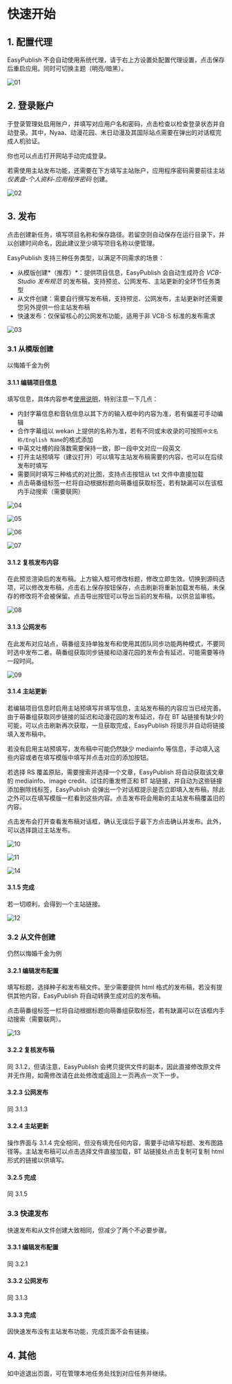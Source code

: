 # 快速开始

## 1. 配置代理

EasyPublish 不会自动使用系统代理，请于右上方设置处配置代理设置，点击保存后重启应用。同时可切换主题（明亮/暗黑）。

![01](./readme/quickstart/01.png)

## 2. 登录账户

于登录管理处启用账户，并填写对应用户名和密码，点击检查以检查登录状态并自动登录。其中，Nyaa、动漫花园、末日动漫及其国际站点需要在弹出的对话框完成人机验证。

你也可以点击打开网站手动完成登录。

若需使用主站发布功能，还需要在下方填写主站账户，应用程序密码需要前往主站 *仪表盘-个人资料-应用程序密码* 创建。

![02](./readme/quickstart/02.png)

## 3. 发布

点击创建新任务，填写项目名称和保存路径。若留空则自动保存在运行目录下，并以创建时间命名，因此建议至少填写项目名称以便管理。

EasyPublish 支持三种任务类型，以满足不同需求的场景：

- 从模版创建*（推荐）*：提供项目信息，EasyPublish 会自动生成符合 *VCB-Studio 发布规范* 的发布稿，支持预览、公网发布、主站更新的全环节任务类型
- 从文件创建：需要自行撰写发布稿，支持预览、公网发布，主站更新时还需要您另外提供一份主站发布稿
- 快速发布：仅保留核心的公网发布功能，适用于非 VCB-S 标准的发布需求

![03](./readme/quickstart/03.png)

### 3.1 从模版创建

以悔婚千金为例

#### 3.1.1 编辑项目信息

填写信息，具体内容参考[使用说明](./README.md)，特别注意一下几点：

- 内封字幕信息和音轨信息以其下方的输入框中的内容为准，若有偏差可手动编辑
- 合作字幕组以 wekan 上提供的名称为准，若有不同或未收录的可按照`中文名称/English Name`的格式添加
- 中英文吐槽的段落数需要保持一致，即一段中文对应一段英文
- 打开主站预填写（建议打开）可以填写主站发布稿需要的内容，也可以在后续发布时填写
- 需要同时填写三种格式的对比图，支持点击按钮从 txt 文件中直接加载
- 点击萌番组标签一栏将自动根据标题向萌番组获取标签，若有缺漏可以在该框内手动搜索（需要联网）

![04](./readme/quickstart/04.png)

![05](./readme/quickstart/05.png)

![06](./readme/quickstart/06.png)

![07](./readme/quickstart/07.png)

#### 3.1.2 复核发布内容

在此预览渲染后的发布稿。上方输入框可修改标题，修改立即生效。切换到源码选项，可以修改发布稿，点击右上保存按钮保存，点击刷新将重新加载发布稿，未保存的修改将不会被保留。点击导出按钮可以导出当前的发布稿，以供总监审核。

![08](./readme/quickstart/08.png)

#### 3.1.3 公网发布

在此发布对应站点，萌番组支持单独发布和使用其团队同步功能两种模式，不要同时选中发布二者。萌番组获取同步链接和动漫花园的发布会有延迟，可能需要等待一段时间。

![09](./readme/quickstart/09.png)

#### 3.1.4 主站更新

若编辑项目信息时启用主站预填写并填写信息，主站发布稿的内容应当已经完善。由于萌番组获取同步链接的延迟和动漫花园的发布延迟，存在 BT 站链接有缺少的可能，可以点击刷新再次获取，一旦获取完成，EasyPublish 将提示并自动将链接填入发布稿中。

若没有启用主站预填写，发布稿中可能仍然缺少 mediainfo 等信息，手动填入这些内容或者在填写模版中填写并点击对应的添加按钮。

若选择 RS 覆盖原贴，需要搜索并选择一个文章，EasyPublish 将自动获取该文章的 mediainfo、image credit、过往的重发修正和 BT 站链接，并自动为这些链接添加删除线标签，EasyPublish 会弹出一个对话框提示是否立即填入发布稿，除此之外可以在填写模版一栏看到这些内容。点击发布将会用新的主站发布稿覆盖旧的内容。

点击发布会打开查看发布稿对话框，确认无误后于最下方点击确认并发布。此外，可以选择跳过主站发布。

![10](./readme/quickstart/10.png)

![11](./readme/quickstart/11.png)

![14](./readme/quickstart/14.png)

#### 3.1.5 完成

若一切顺利，会得到一个主站链接。

![12](./readme/quickstart/12.png)

### 3.2 从文件创建

仍然以悔婚千金为例

#### 3.2.1 编辑发布配置

填写标题，选择种子和发布稿文件。至少需要提供 html 格式的发布稿，若没有提供其他内容，EasyPublish 将自动转换生成对应的发布稿。

点击萌番组标签一栏将自动根据标题向萌番组获取标签，若有缺漏可以在该框内手动搜索（需要联网）。

![13](./readme/quickstart/13.png)

#### 3.2.2 复核发布稿

同 3.1.2，但请注意，EasyPublish 会拷贝提供文件的副本，因此直接修改原文件并无作用，如需修改请在此处修改或返回上一页再点一次下一步。

#### 3.2.3 公网发布

同 3.1.3

#### 3.2.4 主站更新

操作界面与 3.1.4 完全相同，但没有填充任何内容，需要手动填写标题、发布图路径等。主站发布稿可以点击选择文件直接加载，BT 站链接处点击复制可复制 html 形式的链接以供填写。

#### 3.2.5 完成

同 3.1.5

### 3.3 快速发布

快速发布和从文件创建大致相同，但减少了两个不必要步骤。

#### 3.3.1 编辑发布配置

同 3.2.1

#### 3.3.2 公网发布

同 3.1.3

#### 3.3.3 完成

因快速发布没有主站发布功能，完成页面不会有链接。

## 4. 其他

如中途退出页面，可在管理本地任务处找到对应任务并继续。
